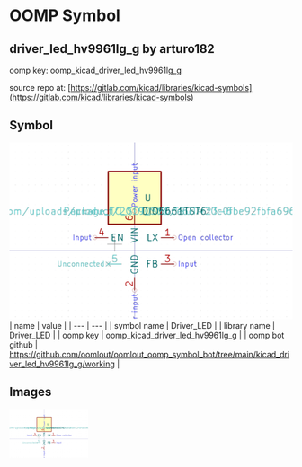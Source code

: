 # OOMP Symbol  
## driver_led_hv9961lg_g  by arturo182  
  
oomp key: oomp_kicad_driver_led_hv9961lg_g  
  
source repo at: [https://gitlab.com/kicad/libraries/kicad-symbols](https://gitlab.com/kicad/libraries/kicad-symbols)  
## Symbol  
  
[![working.png](working_600.png)](working.png)  
| name | value | 
| --- | --- | 
| symbol name | Driver_LED | 
| library name | Driver_LED | 
| oomp key | oomp_kicad_driver_led_hv9961lg_g | 
| oomp bot github | https://github.com/oomlout/oomlout_oomp_symbol_bot/tree/main/kicad_driver_led_hv9961lg_g/working | 
## Images  
  
[![working.png](working_140.png)](working.png)  
